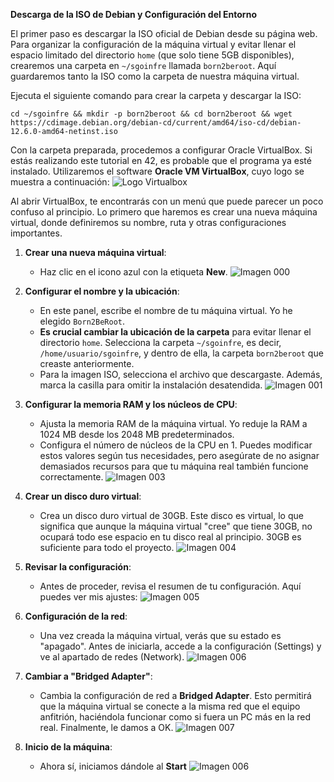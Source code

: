 
**Descarga de la ISO de Debian y Configuración del Entorno**

El primer paso es descargar la ISO oficial de Debian desde su página web. Para organizar la configuración de la máquina virtual y evitar llenar el espacio limitado del directorio `home` (que solo tiene 5GB disponibles), crearemos una carpeta en `~/sgoinfre` llamada `born2beroot`. Aquí guardaremos tanto la ISO como la carpeta de nuestra máquina virtual.

Ejecuta el siguiente comando para crear la carpeta y descargar la ISO:

```shell
cd ~/sgoinfre && mkdir -p born2beroot && cd born2beroot && wget https://cdimage.debian.org/debian-cd/current/amd64/iso-cd/debian-12.6.0-amd64-netinst.iso
```

Con la carpeta preparada, procedemos a configurar Oracle VirtualBox. Si estás realizando este tutorial en 42, es probable que el programa ya esté instalado. Utilizaremos el software **Oracle VM VirtualBox**, cuyo logo se muestra a continuación:
![Logo Virtualbox](img/logo_virtualbox.png)

Al abrir VirtualBox, te encontrarás con un menú que puede parecer un poco confuso al principio. Lo primero que haremos es crear una nueva máquina virtual, donde definiremos su nombre, ruta y otras configuraciones importantes.

1. **Crear una nueva máquina virtual**: 
   - Haz clic en el icono azul con la etiqueta **New**.
   ![Imagen 000](steps/b2br_img_000.png)

2. **Configurar el nombre y la ubicación**:
   - En este panel, escribe el nombre de tu máquina virtual. Yo he elegido `Born2BeRoot`.
   - **Es crucial cambiar la ubicación de la carpeta** para evitar llenar el directorio `home`. Selecciona la carpeta `~/sgoinfre`, es decir, `/home/usuario/sgoinfre`, y dentro de ella, la carpeta `born2beroot` que creaste anteriormente. 
   - Para la imagen ISO, selecciona el archivo que descargaste. Además, marca la casilla para omitir la instalación desatendida.
   ![Imagen 001](steps/b2br_img_001.png)

3. **Configurar la memoria RAM y los núcleos de CPU**:
   - Ajusta la memoria RAM de la máquina virtual. Yo reduje la RAM a 1024 MB desde los 2048 MB predeterminados. 
   - Configura el número de núcleos de la CPU en 1. Puedes modificar estos valores según tus necesidades, pero asegúrate de no asignar demasiados recursos para que tu máquina real también funcione correctamente.
   ![Imagen 003](steps/b2br_img_003.png)

4. **Crear un disco duro virtual**:
   - Crea un disco duro virtual de 30GB. Este disco es virtual, lo que significa que aunque la máquina virtual "cree" que tiene 30GB, no ocupará todo ese espacio en tu disco real al principio. 30GB es suficiente para todo el proyecto.
   ![Imagen 004](steps/b2br_img_004.png)

5. **Revisar la configuración**:
   - Antes de proceder, revisa el resumen de tu configuración. Aquí puedes ver mis ajustes:
   ![Imagen 005](steps/b2br_img_005.png)

6. **Configuración de la red**:
   - Una vez creada la máquina virtual, verás que su estado es "apagado". Antes de iniciarla, accede a la configuración (Settings) y ve al apartado de redes (Network).
   ![Imagen 006](steps/b2br_img_006.png)

7. **Cambiar a "Bridged Adapter"**:
   - Cambia la configuración de red a **Bridged Adapter**. Esto permitirá que la máquina virtual se conecte a la misma red que el equipo anfitrión, haciéndola funcionar como si fuera un PC más en la red real. Finalmente, le damos a OK.
   ![Imagen 007](steps/b2br_img_007.png)

8. **Inicio de la máquina**:
   - Ahora sí, iniciamos dándole al **Start**
   ![Imagen 006](steps/b2br_img_006.png)


